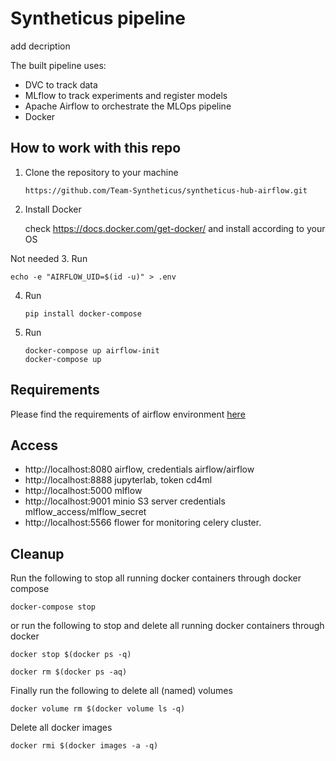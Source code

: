 # Syntheticus pipeline

add decription

The built pipeline uses:
- DVC to track data
- MLflow to track experiments and register models
- Apache Airflow to orchestrate the MLOps pipeline
- Docker


## How to work with this repo
1. Clone the repository to your machine
   ```
   https://github.com/Team-Syntheticus/syntheticus-hub-airflow.git
   ```
 
2. Install Docker

   check https://docs.docker.com/get-docker/ and install according to your OS

Not needed 3. Run
   ```
   echo -e "AIRFLOW_UID=$(id -u)" > .env
   ```

4. Run
   ```
   pip install docker-compose
   ```

5. Run
   ```
   docker-compose up airflow-init
   docker-compose up 
   ```

## Requirements
Please find the requirements of airflow environment [here](dockerfiles/airflow/requirements.txt)


## Access
- http://localhost:8080 airflow, credentials airflow/airflow
- http://localhost:8888 jupyterlab, token cd4ml
- http://localhost:5000 mlflow
- http://localhost:9001 minio S3 server credentials mlflow_access/mlflow_secret
- http://localhost:5566 flower for monitoring celery cluster.



## Cleanup
Run the following to stop all running docker containers through docker compose
```
docker-compose stop
```
or run the following to stop and delete all running docker containers through docker
```
docker stop $(docker ps -q)
```
```
docker rm $(docker ps -aq)
```
Finally run the following to delete all (named) volumes
```
docker volume rm $(docker volume ls -q)
```
Delete all docker images 
```
docker rmi $(docker images -a -q)
```
